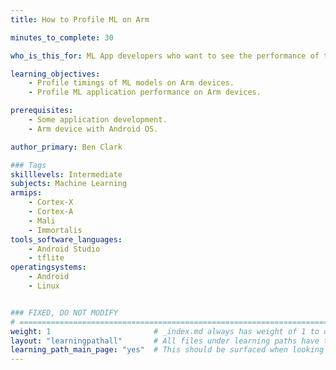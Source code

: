 ```yaml
---
title: How to Profile ML on Arm

minutes_to_complete: 30

who_is_this_for: ML App developers who want to see the performance of their models on Arm devices.

learning_objectives: 
    - Profile timings of ML models on Arm devices.
    - Profile ML application performance on Arm devices.

prerequisites:
    - Some application development.
    - Arm device with Android OS.

author_primary: Ben Clark

### Tags
skilllevels: Intermediate
subjects: Machine Learning
armips:
    - Cortex-X
    - Cortex-A
    - Mali
    - Immortalis
tools_software_languages:
    - Android Studio
    - tflite
operatingsystems:
    - Android
    - Linux


### FIXED, DO NOT MODIFY
# ================================================================================
weight: 1                       # _index.md always has weight of 1 to order correctly
layout: "learningpathall"       # All files under learning paths have this same wrapper
learning_path_main_page: "yes"  # This should be surfaced when looking for related content. Only set for _index.md of learning path content.
---
```

